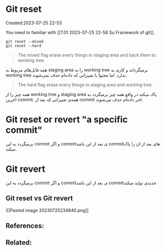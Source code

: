 # Git reset
Created:2023-07-25 22-53

You need to familiar with [[7.01 2023-07-25 22-58 Su Framework of git]]. 

```
git reset --mixed
git reset --hard
```
>The mixed flag erase every things in staging area and back them to working tree.

همه فایل‌های مربوط به staging area را به working tree برمیگرداند و کاری به working tree ندارد. اما محتوا یا تغییراتی که داده‌ام حذف نمی‌شوند.

>The hard flag erase every things in staging area and working tree.

همه چیز را از working tree و staging area پاک میکند در واقع همه چیز برمیگردد به اخرین commit. همه‌ی تغییراتی که بعد از commit اخر داده‌ام حذف می‌شوند.

# Git reset or revert "a specific commit"
برمیگردد به این commit و اگر commitی بعد از این باشد commitهای بعد از ان را پاک میکند.

# Git revert 
برمیگردد به این commit و اگر commitی بعد از این باشد commitجدیدی تولید میکند.
## Git reset vs Git revert
![[Pasted image 20230725234840.png]]




## References:

## Related:




